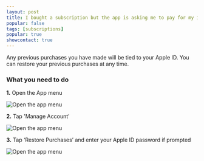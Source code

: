 ```yaml
---
layout: post
title: I bought a subscription but the app is asking me to pay for my issue(s)
popular: false
tags: [subscriptions]
popular: true
showcontact: true
---
```

Any previous purchases you have made will be tied to your Apple ID. You can restore your previous purchases at any time.

### What you need to do

**1.** Open the App menu

![Open the app menu]({{site.url}}{{site.baseurl}}/img/screenshots/restore-purchases/tap-menu-icon.png)

**2.** Tap 'Manage Account'

![Open the app menu]({{site.url}}{{site.baseurl}}/img/screenshots/restore-purchases/tap-manage-account.png)

**3.** Tap ‘Restore Purchases’ and enter your Apple ID password if prompted

![Open the app menu]({{site.url}}{{site.baseurl}}/img/screenshots/restore-purchases/tap-restore-purchases.png)
